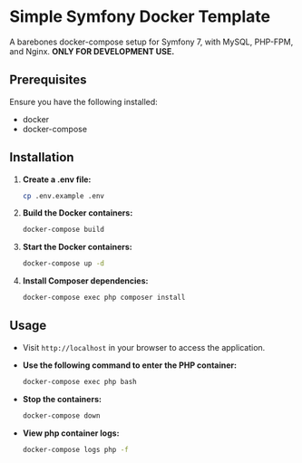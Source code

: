 # Simple Symfony Docker Template

A barebones docker-compose setup for Symfony 7, with MySQL, PHP-FPM, and Nginx. **ONLY FOR DEVELOPMENT USE.**

## Prerequisites

Ensure you have the following installed:
- docker
- docker-compose

## Installation
1. **Create a .env file:**
    ```sh
    cp .env.example .env
    ```

2. **Build the Docker containers:**
    ```sh
    docker-compose build
    ```

3. **Start the Docker containers:**
    ```sh
    docker-compose up -d
    ```

4. **Install Composer dependencies:**
    ```sh
    docker-compose exec php composer install
    ```

## Usage

- Visit `http://localhost` in your browser to access the application.

- **Use the following command to enter the PHP container:**
    ```sh
    docker-compose exec php bash
    ```
- **Stop the containers:**
  ```sh
  docker-compose down
  ```
- **View php container logs:**
  ```sh
  docker-compose logs php -f
  ```
